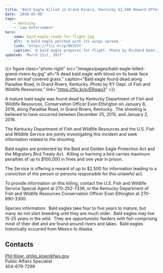 ```yaml
---
title: 'Bald Eagle Killed in Grand Rivers, Kentucky $2,500 Reward Offered for Information Leading to a Conviction'
date: '2016-03-08'
tags:
    - Kentucky
    - 'Law Enforcement'
hero:
    name: bald-eagle-ready-for-flight.jpg
    alt: 'A bald eagle perched with its wings spread.'
    link: 'https://flic.kr/p/8kSVSY'
    caption: 'A bald eagle prepares for flight. Photo by Richard Keen / RMA.'
updated: 'March 21st, 2017'
---
```


{{< figure class="photo-right" src="/images/pages/bald-eagle-killed-grand-rivers-ky.jpg" alt="A dead bald eagle with blood on its beak face down on leaf covered grass." caption="Bald eagle found dead along Paradise Road, in Grand Rivers, Kentucky. Photo by KY Dept. of Fish and Wildlife Resources." link="https://flic.kr/p/ERwao3" >}}

A mature bald eagle was found dead by Kentucky Department of Fish and Wildlife Resources, Conservation Officer Evan Ethington on January 8, 2016, along Paradise Road, in Grand Rivers, Kentucky.  The shooting is believed to have occurred between December 25, 2015, and January 2, 2016. 

The Kentucky Department of Fish and Wildlife Resources and the U.S. Fish and Wildlife Service are jointly investigating this incident and seek information related to the shooting.

Bald eagles are protected by the Bald and Golden Eagle Protection Act and the Migratory Bird Treaty Act.  Killing or harming a bird carries maximum penalties of up to $100,000 in fines and one year in prison.

The Service is offering a reward of up to $2,500 for information leading to a conviction of the person or persons responsible for this unlawful act.

To provide information on this killing, contact the U.S. Fish and Wildlife Service Special Agent at 270-252-7336, or the Kentucky Department of Fish and Wildlife Resources Conservation Officer Evan Ethington at 270-890-3300.

Species information:  Bald eagles take four to five years to mature, but many do not start breeding until they are much older.  Bald eagles may live 15-25 years in the wild.  They are opportunistic feeders with fish comprising most of their diet and are found around rivers and lakes.  Bald eagles historically occurred from Mexico to Alaska.

## Contacts

[Phil Kloer, philip_kloer@fws.gov](mailto:philip_kloer@fws.gov)  
Public Affairs Specialist  
404-679-7299
